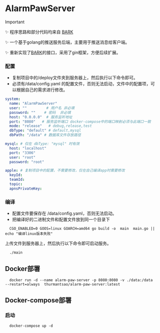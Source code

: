 # AlarmPawServer



> [!IMPORTANT]
> ✨  程序思路和部分代码均来自 [BARK](https://github.com/Finb/bark-server)
>
> ✨  一个基于golang的推送服务后端，主要用于推送消息给客户端。
>
> ✨  重新实现了[BARK](https://github.com/Finb/bark-server)的接口，采用了gin框架，方便后续扩展。



### 配置
* 复制项目中的/deploy文件夹到服务器上，然后执行以下命令即可。
* 必须有/data/config.yaml 的配置文件，否则无法启动，文件中的配置项，可以根据自己的需求进行修改。
```yaml
system:
  name: "AlarmPawServer"
  user: ""         # 用户名 非必填
  password: ""    # 密码  非必填
  host: "0.0.0.0"  # 服务监听地址
  port: "8080"   # 服务监听端口 docker-compose中的端口映射必须与此端口一致
  mode: "release"   # debug,release,test
  dbType: "default" # default,mysql 
  dbPath: "/data" # 数据库文件存放路径 

mysql: # 仅在 dbType: "mysql" 时有效
  host: "localhost"
  port: "3306"
  user: "root"
  password: "root"

apple: # 复制项目中的配置，不需要修改，仅在自己编译app时需要修改
  keyId:
  teamId:
  topic:
  apnsPrivateKey:

```


  ### 编译
 * 配置文件要保存在 /data/config.yaml，否则无法启动。
 * 把编译好的二进制文件和配置文件放到同一个目录下

```shell
  CGO_ENABLED=0 GOOS=linux GOARCH=amd64 go build -o  main  main.go || echo "编译linux版本失败"
```
上传文件到服务器上，然后执行以下命令即可启动服务。
```shell
  ./main
```




## Docker部署
```shell
  docker run -d --name alarm-paw-server -p 8080:8080 -v ./data:/data  --restart=always  thurmantsao/alarm-paw-server:latest
```

## Docker-compose部署

### 启动
```shell
  docker-compose up -d
```


